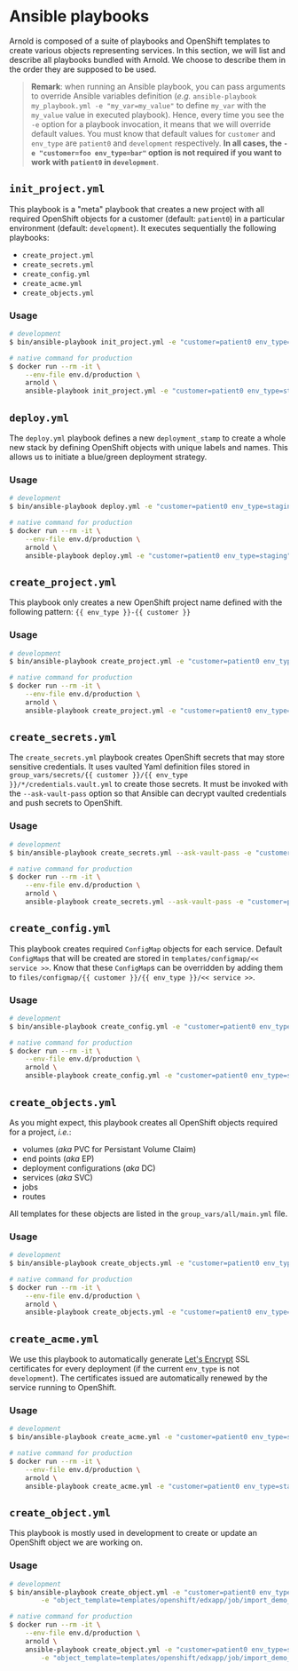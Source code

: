 # Ansible playbooks

Arnold is composed of a suite of playbooks and OpenShift templates to create
various objects representing services. In this section, we will list and
describe all playbooks bundled with Arnold. We choose to describe them in the
order they are supposed to be used.

> **Remark**: when running an Ansible playbook, you can pass arguments to
> override Ansible variables definition (_e.g._ `ansible-playbook my_playbook.yml -e "my_var=my_value"` to define `my_var` with the `my_value`
> value in executed playbook). Hence, every time you see the `-e` option for a
> playbook invocation, it means that we will override default values. You must
> know that default values for `customer` and `env_type` are `patient0` and
> `development` respectively. **In all cases, the `-e "customer=foo env_type=bar"` option is not required if you want to work with `patient0` in
> `development`**.

## `init_project.yml`

This playbook is a "meta" playbook that creates a new project with all required
OpenShift objects for a customer (default: `patient0`) in a particular
environment (default: `development`). It executes sequentially the following
playbooks:

* `create_project.yml`
* `create_secrets.yml`
* `create_config.yml`
* `create_acme.yml`
* `create_objects.yml`

### Usage

```bash
# development
$ bin/ansible-playbook init_project.yml -e "customer=patient0 env_type=staging"

# native command for production
$ docker run --rm -it \
    --env-file env.d/production \
    arnold \
    ansible-playbook init_project.yml -e "customer=patient0 env_type=staging"
```

## `deploy.yml`

The `deploy.yml` playbook defines a new `deployment_stamp` to create a whole new
stack by defining OpenShift objects with unique labels and names. This allows us
to initiate a blue/green deployment strategy.

### Usage

```bash
# development
$ bin/ansible-playbook deploy.yml -e "customer=patient0 env_type=staging"

# native command for production
$ docker run --rm -it \
    --env-file env.d/production \
    arnold \
    ansible-playbook deploy.yml -e "customer=patient0 env_type=staging"
```

## `create_project.yml`

This playbook only creates a new OpenShift project name defined with the
following pattern: `{{ env_type }}-{{ customer }}`

### Usage

```bash
# development
$ bin/ansible-playbook create_project.yml -e "customer=patient0 env_type=staging"

# native command for production
$ docker run --rm -it \
    --env-file env.d/production \
    arnold \
    ansible-playbook create_project.yml -e "customer=patient0 env_type=staging"
```

## `create_secrets.yml`

The `create_secrets.yml` playbook creates OpenShift secrets that may store
sensitive credentials. It uses vaulted Yaml definition files stored in
`group_vars/secrets/{{ customer }}/{{ env_type }}/*/credentials.vault.yml` to
create those secrets. It must be invoked with the `--ask-vault-pass` option so
that Ansible can decrypt vaulted credentials and push secrets to OpenShift.

### Usage

```bash
# development
$ bin/ansible-playbook create_secrets.yml --ask-vault-pass -e "customer=patient0 env_type=staging"

# native command for production
$ docker run --rm -it \
    --env-file env.d/production \
    arnold \
    ansible-playbook create_secrets.yml --ask-vault-pass -e "customer=patient0 env_type=staging"
```

## `create_config.yml`

This playbook creates required `ConfigMap` objects for each service. Default
`ConfigMap`s that will be created are stored in
`templates/configmap/<< service >>`. Know that these `ConfigMap`s can be
overridden by adding them to
`files/configmap/{{ customer }}/{{ env_type }}/<< service >>`.

### Usage

```bash
# development
$ bin/ansible-playbook create_config.yml -e "customer=patient0 env_type=staging"

# native command for production
$ docker run --rm -it \
    --env-file env.d/production \
    arnold \
    ansible-playbook create_config.yml -e "customer=patient0 env_type=staging"
```

## `create_objects.yml`

As you might expect, this playbook creates all OpenShift objects required for a
project, _i.e._:

* volumes (_aka_ PVC for Persistant Volume Claim)
* end points (_aka_ EP)
* deployment configurations (_aka_ DC)
* services (_aka_ SVC)
* jobs
* routes

All templates for these objects are listed in the `group_vars/all/main.yml` file.

### Usage

```bash
# development
$ bin/ansible-playbook create_objects.yml -e "customer=patient0 env_type=staging"

# native command for production
$ docker run --rm -it \
    --env-file env.d/production \
    arnold \
    ansible-playbook create_objects.yml -e "customer=patient0 env_type=staging"
```

## `create_acme.yml`

We use this playbook to automatically generate [Let's
Encrypt](https://letsencrypt.org) SSL certificates for every deployment (if the
current `env_type` is not `development`). The certificates issued are
automatically renewed by the service running to OpenShift.

### Usage

```bash
# development
$ bin/ansible-playbook create_acme.yml -e "customer=patient0 env_type=staging"

# native command for production
$ docker run --rm -it \
    --env-file env.d/production \
    arnold \
    ansible-playbook create_acme.yml -e "customer=patient0 env_type=staging"
```

## `create_object.yml`

This playbook is mostly used in development to create or update an OpenShift
object we are working on.

### Usage

```bash
# development
$ bin/ansible-playbook create_object.yml -e "customer=patient0 env_type=staging" \
        -e "object_template=templates/openshift/edxapp/job/import_demo_course.yml.j2"

# native command for production
$ docker run --rm -it \
    --env-file env.d/production \
    arnold \
    ansible-playbook create_object.yml -e "customer=patient0 env_type=staging" \
        -e "object_template=templates/openshift/edxapp/job/import_demo_course.yml.j2"
```
